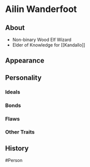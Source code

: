# Ailin Wanderfoot
## About
- Non-binary Wood Elf Wizard
- Elder of Knowledge for [[Kandallo]]

## Appearance


## Personality
### Ideals


### Bonds


### Flaws


### Other Traits


## History


#Person